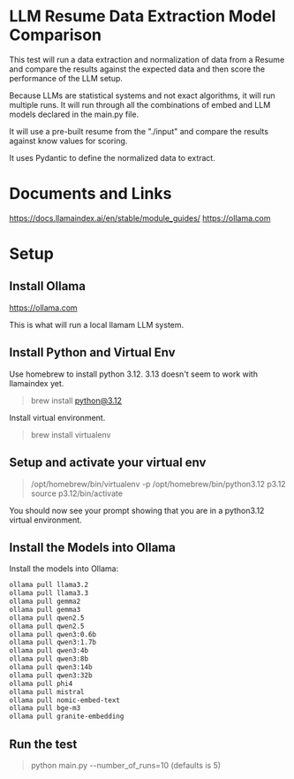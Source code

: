 # LLM Resume Data Extraction Model Comparison

This test will run a data extraction and normalization of data from a Resume and 
compare the results against the expected data and then score the performance of the 
LLM setup.

Because LLMs are statistical systems and not exact algorithms, it will run multiple runs.
It will run through all the combinations of embed and LLM models declared in the main.py file.

It will use a pre-built resume from the "./input" and compare the results against know values for scoring.

It uses Pydantic to define the normalized data to extract.

# Documents and Links

https://docs.llamaindex.ai/en/stable/module_guides/
https://ollama.com



# Setup

## Install Ollama
https://ollama.com

This is what will run a local llamam LLM system.

## Install Python and Virtual Env

Use homebrew to install python 3.12. 3.13 doesn't seem to work with llamaindex yet.

> brew install python@3.12

Install virtual environment.

> brew install virtualenv


## Setup and activate your virtual env

> /opt/homebrew/bin/virtualenv -p /opt/homebrew/bin/python3.12 p3.12
> source p3.12/bin/activate

You should now see your prompt showing that you are in a python3.12 virtual environment.


## Install the Models into Ollama

Install the models into Ollama:
```bash
ollama pull llama3.2
ollama pull llama3.3
ollama pull gemma2
ollama pull gemma3
ollama pull qwen2.5
ollama pull qwen2.5
ollama pull qwen3:0.6b
ollama pull qwen3:1.7b
ollama pull qwen3:4b
ollama pull qwen3:8b
ollama pull qwen3:14b
ollama pull qwen3:32b
ollama pull phi4
ollama pull mistral
ollama pull nomic-embed-text
ollama pull bge-m3
ollama pull granite-embedding
```

## Run the test
> python main.py --number_of_runs=10 (defaults is 5)
